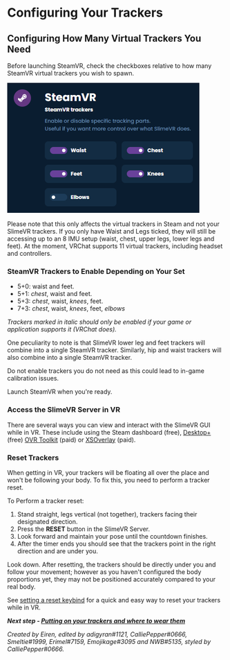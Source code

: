 # Configuring Your Trackers

## Configuring How Many Virtual Trackers You Need

Before launching SteamVR, check the checkboxes relative to how many SteamVR virtual trackers you wish to spawn.

![img](../assets/img/SteamVRTrackers.png)


Please note that this only affects the virtual trackers in Steam and not your SlimeVR trackers. If you only have Waist and Legs ticked, they will still be accessing up to an 8 IMU setup (waist, chest, upper legs, lower legs and feet). At the moment, VRChat supports 11 virtual trackers, including headset and controllers.

### SteamVR Trackers to Enable Depending on Your Set

- 5+0: waist and feet.
- 5+1: *chest*, waist and feet.
- 5+3: *chest*, waist, *knees*, feet.
- 7+3: *chest*, waist, *knees*, feet, *elbows*

*Trackers marked in italic should only be enabled if your game or application supports it (VRChat does).*

One peculiarity to note is that SlimeVR lower leg and feet trackers will combine into a single SteamVR tracker. Similarly, hip and waist trackers will also combine into a single SteamVR tracker.

Do not enable trackers you do not need as this could lead to in-game calibration issues.

Launch SteamVR when you're ready.

### Access the SlimeVR Server in VR

There are several ways you can view and interact with the SlimeVR GUI while in VR. These include using the Steam dashboard (free), [Desktop+](https://store.steampowered.com/app/1494460/Desktop/) (free) [OVR Toolkit](https://store.steampowered.com/app/1068820/OVR_Toolkit/) (paid) or [XSOverlay](https://store.steampowered.com/app/1173510/XSOverlay/) (paid).

### Reset Trackers

When getting in VR, your trackers will be floating all over the place and won't be following your body. To fix this, you need to perform a tracker reset.

To Perform a tracker reset:

1. Stand straight, legs vertical (not together), trackers facing their designated direction.
1. Press the **RESET** button in the SlimeVR Server.
1. Look forward and maintain your pose until the countdown finishes.
1. After the timer ends you should see that the trackers point in the right direction and are under you.

Look down. After resetting, the trackers should be directly under you and follow your movement; however as you haven't configured the body proportions yet, they may not be positioned accurately compared to your real body.

See [setting a reset keybind](setting-reset-bindings.md) for a quick and easy way to reset your trackers while in VR.


***Next step - [Putting on your trackers and where to wear them](putting-on-trackers.md)***

*Created by Eiren, edited by adigyran#1121, CalliePepper#0666, Smeltie#1999, Erimel#7159, Emojikage#3095 and NWB#5135, styled by CalliePepper#0666.*
